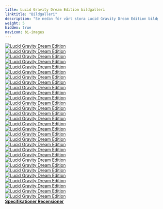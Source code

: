 ```yaml
---
title: Lucid Gravity Dream Edition bildgalleri
linktitle: "Bildgalleri"
description: "Se nedan för vårt stora Lucid Gravity Dream Edition bildgalleri. Klicka på bilderna för högupplösta versioner."
weight: 5
hidden: true
navicon: bi-images
---
```

<!-- markdownlint-disable MD033 -->
<div class="row" id ="my-gallery">
	<div class="pswp-grid-item col-6 col-md-4">
		<a href="https://media.evkx.net/multimedia/models/lucid/gravity/gravity_dream_edition/exterior_1.jpeg"
data-pswp-src="https://media.evkx.net/multimedia/models/lucid/gravity/gravity_dream_edition/exterior_1.jpeg"
data-pswp-width="3000"
data-pswp-height="1687" 
target="_blank">
			<img src="https://media.evkx.net/multimedia/models/lucid/gravity/gravity_dream_edition/exterior_1_xst.jpeg" alt="Lucid Gravity Dream Edition" class="img-fluid " />
		</a>
	</div>
	<div class="pswp-grid-item col-6 col-md-4">
		<a href="https://media.evkx.net/multimedia/models/lucid/gravity/gravity_dream_edition/exterior_10.jpeg"
data-pswp-src="https://media.evkx.net/multimedia/models/lucid/gravity/gravity_dream_edition/exterior_10.jpeg"
data-pswp-width="3000"
data-pswp-height="2000" 
target="_blank">
			<img src="https://media.evkx.net/multimedia/models/lucid/gravity/gravity_dream_edition/exterior_10_xst.jpeg" alt="Lucid Gravity Dream Edition" class="img-fluid " />
		</a>
	</div>
	<div class="pswp-grid-item col-6 col-md-4">
		<a href="https://media.evkx.net/multimedia/models/lucid/gravity/gravity_dream_edition/exterior_11.jpeg"
data-pswp-src="https://media.evkx.net/multimedia/models/lucid/gravity/gravity_dream_edition/exterior_11.jpeg"
data-pswp-width="3000"
data-pswp-height="2249" 
target="_blank">
			<img src="https://media.evkx.net/multimedia/models/lucid/gravity/gravity_dream_edition/exterior_11_xst.jpeg" alt="Lucid Gravity Dream Edition" class="img-fluid " />
		</a>
	</div>
	<div class="pswp-grid-item col-6 col-md-4">
		<a href="https://media.evkx.net/multimedia/models/lucid/gravity/gravity_dream_edition/exterior_12.jpeg"
data-pswp-src="https://media.evkx.net/multimedia/models/lucid/gravity/gravity_dream_edition/exterior_12.jpeg"
data-pswp-width="2700"
data-pswp-height="1801" 
target="_blank">
			<img src="https://media.evkx.net/multimedia/models/lucid/gravity/gravity_dream_edition/exterior_12_xst.jpeg" alt="Lucid Gravity Dream Edition" class="img-fluid " />
		</a>
	</div>
	<div class="pswp-grid-item col-6 col-md-4">
		<a href="https://media.evkx.net/multimedia/models/lucid/gravity/gravity_dream_edition/exterior_13.jpeg"
data-pswp-src="https://media.evkx.net/multimedia/models/lucid/gravity/gravity_dream_edition/exterior_13.jpeg"
data-pswp-width="2700"
data-pswp-height="1801" 
target="_blank">
			<img src="https://media.evkx.net/multimedia/models/lucid/gravity/gravity_dream_edition/exterior_13_xst.jpeg" alt="Lucid Gravity Dream Edition" class="img-fluid " />
		</a>
	</div>
	<div class="pswp-grid-item col-6 col-md-4">
		<a href="https://media.evkx.net/multimedia/models/lucid/gravity/gravity_dream_edition/exterior_2.jpeg"
data-pswp-src="https://media.evkx.net/multimedia/models/lucid/gravity/gravity_dream_edition/exterior_2.jpeg"
data-pswp-width="3000"
data-pswp-height="1786" 
target="_blank">
			<img src="https://media.evkx.net/multimedia/models/lucid/gravity/gravity_dream_edition/exterior_2_xst.jpeg" alt="Lucid Gravity Dream Edition" class="img-fluid " />
		</a>
	</div>
	<div class="pswp-grid-item col-6 col-md-4">
		<a href="https://media.evkx.net/multimedia/models/lucid/gravity/gravity_dream_edition/exterior_3.jpeg"
data-pswp-src="https://media.evkx.net/multimedia/models/lucid/gravity/gravity_dream_edition/exterior_3.jpeg"
data-pswp-width="3000"
data-pswp-height="2000" 
target="_blank">
			<img src="https://media.evkx.net/multimedia/models/lucid/gravity/gravity_dream_edition/exterior_3_xst.jpeg" alt="Lucid Gravity Dream Edition" class="img-fluid " />
		</a>
	</div>
	<div class="pswp-grid-item col-6 col-md-4">
		<a href="https://media.evkx.net/multimedia/models/lucid/gravity/gravity_dream_edition/exterior_4.jpeg"
data-pswp-src="https://media.evkx.net/multimedia/models/lucid/gravity/gravity_dream_edition/exterior_4.jpeg"
data-pswp-width="3000"
data-pswp-height="2249" 
target="_blank">
			<img src="https://media.evkx.net/multimedia/models/lucid/gravity/gravity_dream_edition/exterior_4_xst.jpeg" alt="Lucid Gravity Dream Edition" class="img-fluid " />
		</a>
	</div>
	<div class="pswp-grid-item col-6 col-md-4">
		<a href="https://media.evkx.net/multimedia/models/lucid/gravity/gravity_dream_edition/exterior_5.jpeg"
data-pswp-src="https://media.evkx.net/multimedia/models/lucid/gravity/gravity_dream_edition/exterior_5.jpeg"
data-pswp-width="3000"
data-pswp-height="2000" 
target="_blank">
			<img src="https://media.evkx.net/multimedia/models/lucid/gravity/gravity_dream_edition/exterior_5_xst.jpeg" alt="Lucid Gravity Dream Edition" class="img-fluid " />
		</a>
	</div>
	<div class="pswp-grid-item col-6 col-md-4">
		<a href="https://media.evkx.net/multimedia/models/lucid/gravity/gravity_dream_edition/exterior_6.jpeg"
data-pswp-src="https://media.evkx.net/multimedia/models/lucid/gravity/gravity_dream_edition/exterior_6.jpeg"
data-pswp-width="3000"
data-pswp-height="2000" 
target="_blank">
			<img src="https://media.evkx.net/multimedia/models/lucid/gravity/gravity_dream_edition/exterior_6_xst.jpeg" alt="Lucid Gravity Dream Edition" class="img-fluid " />
		</a>
	</div>
	<div class="pswp-grid-item col-6 col-md-4">
		<a href="https://media.evkx.net/multimedia/models/lucid/gravity/gravity_dream_edition/exterior_7.jpeg"
data-pswp-src="https://media.evkx.net/multimedia/models/lucid/gravity/gravity_dream_edition/exterior_7.jpeg"
data-pswp-width="3000"
data-pswp-height="1756" 
target="_blank">
			<img src="https://media.evkx.net/multimedia/models/lucid/gravity/gravity_dream_edition/exterior_7_xst.jpeg" alt="Lucid Gravity Dream Edition" class="img-fluid " />
		</a>
	</div>
	<div class="pswp-grid-item col-6 col-md-4">
		<a href="https://media.evkx.net/multimedia/models/lucid/gravity/gravity_dream_edition/exterior_8.jpeg"
data-pswp-src="https://media.evkx.net/multimedia/models/lucid/gravity/gravity_dream_edition/exterior_8.jpeg"
data-pswp-width="3000"
data-pswp-height="2250" 
target="_blank">
			<img src="https://media.evkx.net/multimedia/models/lucid/gravity/gravity_dream_edition/exterior_8_xst.jpeg" alt="Lucid Gravity Dream Edition" class="img-fluid " />
		</a>
	</div>
	<div class="pswp-grid-item col-6 col-md-4">
		<a href="https://media.evkx.net/multimedia/models/lucid/gravity/gravity_dream_edition/exterior_9.jpeg"
data-pswp-src="https://media.evkx.net/multimedia/models/lucid/gravity/gravity_dream_edition/exterior_9.jpeg"
data-pswp-width="3000"
data-pswp-height="2250" 
target="_blank">
			<img src="https://media.evkx.net/multimedia/models/lucid/gravity/gravity_dream_edition/exterior_9_xst.jpeg" alt="Lucid Gravity Dream Edition" class="img-fluid " />
		</a>
	</div>
	<div class="pswp-grid-item col-6 col-md-4">
		<a href="https://media.evkx.net/multimedia/models/lucid/gravity/gravity_dream_edition/frontseats_1.jpeg"
data-pswp-src="https://media.evkx.net/multimedia/models/lucid/gravity/gravity_dream_edition/frontseats_1.jpeg"
data-pswp-width="3000"
data-pswp-height="2250" 
target="_blank">
			<img src="https://media.evkx.net/multimedia/models/lucid/gravity/gravity_dream_edition/frontseats_1_xst.jpeg" alt="Lucid Gravity Dream Edition" class="img-fluid " />
		</a>
	</div>
	<div class="pswp-grid-item col-6 col-md-4">
		<a href="https://media.evkx.net/multimedia/models/lucid/gravity/gravity_dream_edition/frontseats_2.jpeg"
data-pswp-src="https://media.evkx.net/multimedia/models/lucid/gravity/gravity_dream_edition/frontseats_2.jpeg"
data-pswp-width="3000"
data-pswp-height="2250" 
target="_blank">
			<img src="https://media.evkx.net/multimedia/models/lucid/gravity/gravity_dream_edition/frontseats_2_xst.jpeg" alt="Lucid Gravity Dream Edition" class="img-fluid " />
		</a>
	</div>
	<div class="pswp-grid-item col-6 col-md-4">
		<a href="https://media.evkx.net/multimedia/models/lucid/gravity/gravity_dream_edition/frunk_1.jpeg"
data-pswp-src="https://media.evkx.net/multimedia/models/lucid/gravity/gravity_dream_edition/frunk_1.jpeg"
data-pswp-width="3000"
data-pswp-height="2000" 
target="_blank">
			<img src="https://media.evkx.net/multimedia/models/lucid/gravity/gravity_dream_edition/frunk_1_xst.jpeg" alt="Lucid Gravity Dream Edition" class="img-fluid " />
		</a>
	</div>
	<div class="pswp-grid-item col-6 col-md-4">
		<a href="https://media.evkx.net/multimedia/models/lucid/gravity/gravity_dream_edition/frunk_2.jpeg"
data-pswp-src="https://media.evkx.net/multimedia/models/lucid/gravity/gravity_dream_edition/frunk_2.jpeg"
data-pswp-width="2573"
data-pswp-height="1762" 
target="_blank">
			<img src="https://media.evkx.net/multimedia/models/lucid/gravity/gravity_dream_edition/frunk_2_xst.jpeg" alt="Lucid Gravity Dream Edition" class="img-fluid " />
		</a>
	</div>
	<div class="pswp-grid-item col-6 col-md-4">
		<a href="https://media.evkx.net/multimedia/models/lucid/gravity/gravity_dream_edition/headlights_1.jpeg"
data-pswp-src="https://media.evkx.net/multimedia/models/lucid/gravity/gravity_dream_edition/headlights_1.jpeg"
data-pswp-width="3000"
data-pswp-height="1999" 
target="_blank">
			<img src="https://media.evkx.net/multimedia/models/lucid/gravity/gravity_dream_edition/headlights_1_xst.jpeg" alt="Lucid Gravity Dream Edition" class="img-fluid " />
		</a>
	</div>
	<div class="pswp-grid-item col-6 col-md-4">
		<a href="https://media.evkx.net/multimedia/models/lucid/gravity/gravity_dream_edition/interior_1.jpeg"
data-pswp-src="https://media.evkx.net/multimedia/models/lucid/gravity/gravity_dream_edition/interior_1.jpeg"
data-pswp-width="3000"
data-pswp-height="2000" 
target="_blank">
			<img src="https://media.evkx.net/multimedia/models/lucid/gravity/gravity_dream_edition/interior_1_xst.jpeg" alt="Lucid Gravity Dream Edition" class="img-fluid " />
		</a>
	</div>
	<div class="pswp-grid-item col-6 col-md-4">
		<a href="https://media.evkx.net/multimedia/models/lucid/gravity/gravity_dream_edition/interior_2.jpeg"
data-pswp-src="https://media.evkx.net/multimedia/models/lucid/gravity/gravity_dream_edition/interior_2.jpeg"
data-pswp-width="3000"
data-pswp-height="2250" 
target="_blank">
			<img src="https://media.evkx.net/multimedia/models/lucid/gravity/gravity_dream_edition/interior_2_xst.jpeg" alt="Lucid Gravity Dream Edition" class="img-fluid " />
		</a>
	</div>
	<div class="pswp-grid-item col-6 col-md-4">
		<a href="https://media.evkx.net/multimedia/models/lucid/gravity/gravity_dream_edition/interior_3.jpeg"
data-pswp-src="https://media.evkx.net/multimedia/models/lucid/gravity/gravity_dream_edition/interior_3.jpeg"
data-pswp-width="3000"
data-pswp-height="2000" 
target="_blank">
			<img src="https://media.evkx.net/multimedia/models/lucid/gravity/gravity_dream_edition/interior_3_xst.jpeg" alt="Lucid Gravity Dream Edition" class="img-fluid " />
		</a>
	</div>
	<div class="pswp-grid-item col-6 col-md-4">
		<a href="https://media.evkx.net/multimedia/models/lucid/gravity/gravity_dream_edition/interior_4.jpeg"
data-pswp-src="https://media.evkx.net/multimedia/models/lucid/gravity/gravity_dream_edition/interior_4.jpeg"
data-pswp-width="3000"
data-pswp-height="1999" 
target="_blank">
			<img src="https://media.evkx.net/multimedia/models/lucid/gravity/gravity_dream_edition/interior_4_xst.jpeg" alt="Lucid Gravity Dream Edition" class="img-fluid " />
		</a>
	</div>
	<div class="pswp-grid-item col-6 col-md-4">
		<a href="https://media.evkx.net/multimedia/models/lucid/gravity/gravity_dream_edition/main_1.jpeg"
data-pswp-src="https://media.evkx.net/multimedia/models/lucid/gravity/gravity_dream_edition/main_1.jpeg"
data-pswp-width="3000"
data-pswp-height="2007" 
target="_blank">
			<img src="https://media.evkx.net/multimedia/models/lucid/gravity/gravity_dream_edition/main_1_xst.jpeg" alt="Lucid Gravity Dream Edition" class="img-fluid " />
		</a>
	</div>
	<div class="pswp-grid-item col-6 col-md-4">
		<a href="https://media.evkx.net/multimedia/models/lucid/gravity/gravity_dream_edition/screens_1.jpeg"
data-pswp-src="https://media.evkx.net/multimedia/models/lucid/gravity/gravity_dream_edition/screens_1.jpeg"
data-pswp-width="3000"
data-pswp-height="2250" 
target="_blank">
			<img src="https://media.evkx.net/multimedia/models/lucid/gravity/gravity_dream_edition/screens_1_xst.jpeg" alt="Lucid Gravity Dream Edition" class="img-fluid " />
		</a>
	</div>
	<div class="pswp-grid-item col-6 col-md-4">
		<a href="https://media.evkx.net/multimedia/models/lucid/gravity/gravity_dream_edition/screens_2.jpeg"
data-pswp-src="https://media.evkx.net/multimedia/models/lucid/gravity/gravity_dream_edition/screens_2.jpeg"
data-pswp-width="3000"
data-pswp-height="1729" 
target="_blank">
			<img src="https://media.evkx.net/multimedia/models/lucid/gravity/gravity_dream_edition/screens_2_xst.jpeg" alt="Lucid Gravity Dream Edition" class="img-fluid " />
		</a>
	</div>
	<div class="pswp-grid-item col-6 col-md-4">
		<a href="https://media.evkx.net/multimedia/models/lucid/gravity/gravity_dream_edition/secondrowseats_1.jpeg"
data-pswp-src="https://media.evkx.net/multimedia/models/lucid/gravity/gravity_dream_edition/secondrowseats_1.jpeg"
data-pswp-width="3000"
data-pswp-height="2250" 
target="_blank">
			<img src="https://media.evkx.net/multimedia/models/lucid/gravity/gravity_dream_edition/secondrowseats_1_xst.jpeg" alt="Lucid Gravity Dream Edition" class="img-fluid " />
		</a>
	</div>
	<div class="pswp-grid-item col-6 col-md-4">
		<a href="https://media.evkx.net/multimedia/models/lucid/gravity/gravity_dream_edition/steeringwheel_1.jpeg"
data-pswp-src="https://media.evkx.net/multimedia/models/lucid/gravity/gravity_dream_edition/steeringwheel_1.jpeg"
data-pswp-width="3000"
data-pswp-height="2000" 
target="_blank">
			<img src="https://media.evkx.net/multimedia/models/lucid/gravity/gravity_dream_edition/steeringwheel_1_xst.jpeg" alt="Lucid Gravity Dream Edition" class="img-fluid " />
		</a>
	</div>
	<div class="pswp-grid-item col-6 col-md-4">
		<a href="https://media.evkx.net/multimedia/models/lucid/gravity/gravity_dream_edition/trailer_1.jpeg"
data-pswp-src="https://media.evkx.net/multimedia/models/lucid/gravity/gravity_dream_edition/trailer_1.jpeg"
data-pswp-width="3000"
data-pswp-height="2000" 
target="_blank">
			<img src="https://media.evkx.net/multimedia/models/lucid/gravity/gravity_dream_edition/trailer_1_xst.jpeg" alt="Lucid Gravity Dream Edition" class="img-fluid " />
		</a>
	</div>
	<div class="pswp-grid-item col-6 col-md-4">
		<a href="https://media.evkx.net/multimedia/models/lucid/gravity/gravity_dream_edition/trailer_2.jpeg"
data-pswp-src="https://media.evkx.net/multimedia/models/lucid/gravity/gravity_dream_edition/trailer_2.jpeg"
data-pswp-width="3000"
data-pswp-height="2000" 
target="_blank">
			<img src="https://media.evkx.net/multimedia/models/lucid/gravity/gravity_dream_edition/trailer_2_xst.jpeg" alt="Lucid Gravity Dream Edition" class="img-fluid " />
		</a>
	</div>
	<div class="pswp-grid-item col-6 col-md-4">
		<a href="https://media.evkx.net/multimedia/models/lucid/gravity/gravity_dream_edition/trunk_1.jpeg"
data-pswp-src="https://media.evkx.net/multimedia/models/lucid/gravity/gravity_dream_edition/trunk_1.jpeg"
data-pswp-width="3000"
data-pswp-height="2000" 
target="_blank">
			<img src="https://media.evkx.net/multimedia/models/lucid/gravity/gravity_dream_edition/trunk_1_xst.jpeg" alt="Lucid Gravity Dream Edition" class="img-fluid " />
		</a>
	</div>
</div>
<script type="module">
  import PhotoSwipeLightbox from '/js/photoswipe-lightbox.esm.js';
    const lightbox = new PhotoSwipeLightbox({
       gallery: '#my-gallery',
        children: 'a',
        pswpModule: () => import('/js/photoswipe.esm.js')
    });
lightbox.init();
</script>
<div class="mt-3 mb-3">
<a href="../specifications/" class="text-decoration-none text-black">
<strong><i class="bi-arrow-left"></i> Specifikationer </strong>
</a>
<a href="../reviews/" class="text-decoration-none text-black float-end">
<strong>Recensioner <i class="bi-arrow-right"></i></strong>
</a>
</div>
